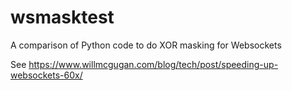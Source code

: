# wsmasktest
A comparison of Python code to do XOR masking for Websockets

See https://www.willmcgugan.com/blog/tech/post/speeding-up-websockets-60x/
